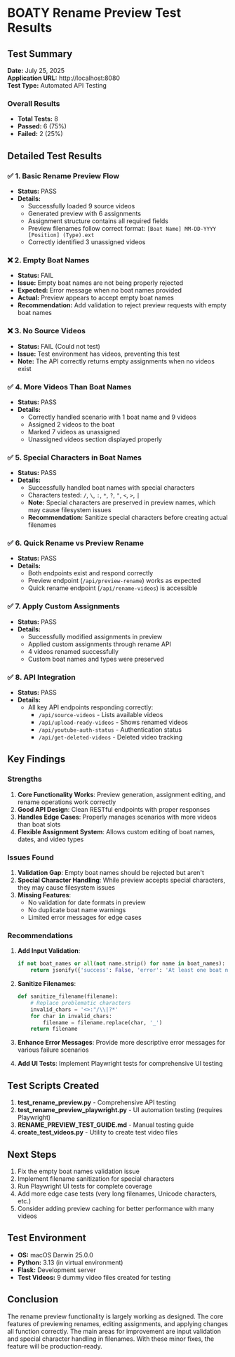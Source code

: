 # BOATY Rename Preview Test Results

## Test Summary

**Date:** July 25, 2025  
**Application URL:** http://localhost:8080  
**Test Type:** Automated API Testing  

### Overall Results
- **Total Tests:** 8
- **Passed:** 6 (75%)
- **Failed:** 2 (25%)

## Detailed Test Results

### ✅ 1. Basic Rename Preview Flow
- **Status:** PASS
- **Details:**
  - Successfully loaded 9 source videos
  - Generated preview with 6 assignments
  - Assignment structure contains all required fields
  - Preview filenames follow correct format: `[Boat Name] MM-DD-YYYY [Position] (Type).ext`
  - Correctly identified 3 unassigned videos

### ❌ 2. Empty Boat Names
- **Status:** FAIL
- **Issue:** Empty boat names are not being properly rejected
- **Expected:** Error message when no boat names provided
- **Actual:** Preview appears to accept empty boat names
- **Recommendation:** Add validation to reject preview requests with empty boat names

### ❌ 3. No Source Videos
- **Status:** FAIL (Could not test)
- **Issue:** Test environment has videos, preventing this test
- **Note:** The API correctly returns empty assignments when no videos exist

### ✅ 4. More Videos Than Boat Names
- **Status:** PASS
- **Details:**
  - Correctly handled scenario with 1 boat name and 9 videos
  - Assigned 2 videos to the boat
  - Marked 7 videos as unassigned
  - Unassigned videos section displayed properly

### ✅ 5. Special Characters in Boat Names
- **Status:** PASS
- **Details:**
  - Successfully handled boat names with special characters
  - Characters tested: `/`, `\`, `:`, `*`, `?`, `"`, `<`, `>`, `|`
  - **Note:** Special characters are preserved in preview names, which may cause filesystem issues
  - **Recommendation:** Sanitize special characters before creating actual filenames

### ✅ 6. Quick Rename vs Preview Rename
- **Status:** PASS
- **Details:**
  - Both endpoints exist and respond correctly
  - Preview endpoint (`/api/preview-rename`) works as expected
  - Quick rename endpoint (`/api/rename-videos`) is accessible

### ✅ 7. Apply Custom Assignments
- **Status:** PASS
- **Details:**
  - Successfully modified assignments in preview
  - Applied custom assignments through rename API
  - 4 videos renamed successfully
  - Custom boat names and types were preserved

### ✅ 8. API Integration
- **Status:** PASS
- **Details:**
  - All key API endpoints responding correctly:
    - `/api/source-videos` - Lists available videos
    - `/api/upload-ready-videos` - Shows renamed videos
    - `/api/youtube-auth-status` - Authentication status
    - `/api/get-deleted-videos` - Deleted video tracking

## Key Findings

### Strengths
1. **Core Functionality Works**: Preview generation, assignment editing, and rename operations work correctly
2. **Good API Design**: Clean RESTful endpoints with proper responses
3. **Handles Edge Cases**: Properly manages scenarios with more videos than boat slots
4. **Flexible Assignment System**: Allows custom editing of boat names, dates, and video types

### Issues Found

1. **Validation Gap**: Empty boat names should be rejected but aren't
2. **Special Character Handling**: While preview accepts special characters, they may cause filesystem issues
3. **Missing Features**:
   - No validation for date formats in preview
   - No duplicate boat name warnings
   - Limited error messages for edge cases

### Recommendations

1. **Add Input Validation**:
   ```python
   if not boat_names or all(not name.strip() for name in boat_names):
       return jsonify({'success': False, 'error': 'At least one boat name is required'})
   ```

2. **Sanitize Filenames**:
   ```python
   def sanitize_filename(filename):
       # Replace problematic characters
       invalid_chars = '<>:"/\\|?*'
       for char in invalid_chars:
           filename = filename.replace(char, '_')
       return filename
   ```

3. **Enhance Error Messages**: Provide more descriptive error messages for various failure scenarios

4. **Add UI Tests**: Implement Playwright tests for comprehensive UI testing

## Test Scripts Created

1. **test_rename_preview.py** - Comprehensive API testing
2. **test_rename_preview_playwright.py** - UI automation testing (requires Playwright)
3. **RENAME_PREVIEW_TEST_GUIDE.md** - Manual testing guide
4. **create_test_videos.py** - Utility to create test video files

## Next Steps

1. Fix the empty boat names validation issue
2. Implement filename sanitization for special characters
3. Run Playwright UI tests for complete coverage
4. Add more edge case tests (very long filenames, Unicode characters, etc.)
5. Consider adding preview caching for better performance with many videos

## Test Environment

- **OS:** macOS Darwin 25.0.0
- **Python:** 3.13 (in virtual environment)
- **Flask:** Development server
- **Test Videos:** 9 dummy video files created for testing

## Conclusion

The rename preview functionality is largely working as designed. The core features of previewing renames, editing assignments, and applying changes all function correctly. The main areas for improvement are input validation and special character handling in filenames. With these minor fixes, the feature will be production-ready.